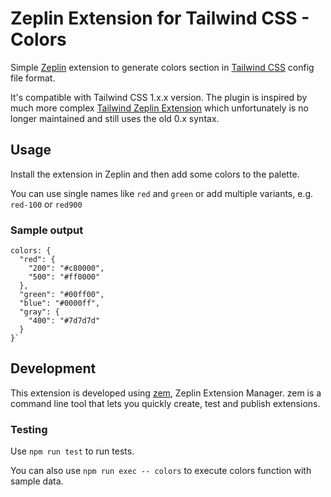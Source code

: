 # Zeplin Extension for Tailwind CSS - Colors

Simple [Zeplin](https://zeplin.io) extension to generate colors section in [Tailwind CSS](https://tailwindcss.com/) config file format.

It's compatible with Tailwind CSS 1.x.x version. The plugin is inspired by much more complex [Tailwind Zeplin Extension](https://github.com/morrislaptop/tailwind-zeplin-extension) which unfortunately is no longer maintained and still uses the old 0.x syntax.

## Usage

Install the extension in Zeplin and then add some colors to the palette.

You can use single names like `red` and `green` or add multiple variants, e.g. `red-100` or `red900`

### Sample output

```
colors: {
  "red": {
    "200": "#c80000",
    "500": "#ff0000"
  },
  "green": "#00ff00",
  "blue": "#0000ff",
  "gray": {
    "400": "#7d7d7d"
  }
}`
```

## Development

This extension is developed using [zem](https://github.com/zeplin/zem), Zeplin Extension Manager. zem is a command line tool that lets you quickly create, test and publish extensions.

### Testing

Use `npm run test` to run tests.

You can also use `npm run exec -- colors` to execute colors function with sample data.
